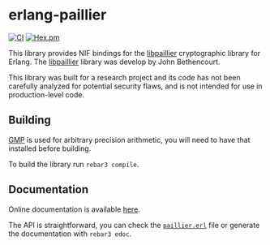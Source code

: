 # erlang-paillier

[![CI](https://github.com/mrshankly/erlang-paillier/workflows/CI/badge.svg)](https://github.com/mrshankly/erlang-paillier/actions?query=workflow%3ACI)
[![Hex.pm](https://img.shields.io/hexpm/v/paillier)](https://hex.pm/packages/paillier)

This library provides NIF bindings for the [libpaillier] cryptographic library
for Erlang. The [libpaillier] library was develop by John Bethencourt.

This library was built for a research project and its code has not been
carefully analyzed for potential security flaws, and is not intended for use in
production-level code.

## Building

[GMP] is used for arbitrary precision arithmetic, you will need to have that
installed before building. 

To build the library run `rebar3 compile`.

[libpaillier]: http://hms.isi.jhu.edu/acsc/libpaillier/
[GMP]: https://gmplib.org/

## Documentation

Online documentation is available [here](https://hexdocs.pm/paillier/paillier.html).

The API is straightforward, you can check the [`paillier.erl`](src/paillier.erl)
file or generate the documentation with `rebar3 edoc`.
